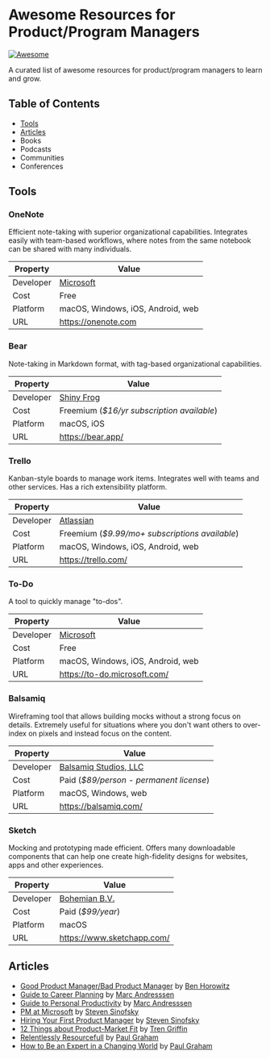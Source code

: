 # Awesome Resources for Product/Program Managers

[![Awesome](https://awesome.re/badge-flat2.svg)](https://awesome.re)

A curated list of awesome resources for product/program managers to learn and grow.

## Table of Contents

* [Tools](#tools)
* [Articles](#articles)
* Books
* Podcasts
* Communities
* Conferences

## Tools

### OneNote

Efficient note-taking with superior organizational capabilities. Integrates easily with team-based workflows, where notes from the same notebook can be shared with many individuals.

| Property | Value |
|-----------|------|
| Developer | [Microsoft](https://microsoft.com) |
| Cost | Free |
| Platform | macOS, Windows, iOS, Android, web |
| URL | https://onenote.com |

### Bear

Note-taking in Markdown format, with tag-based organizational capabilities.

| Property | Value |
|-----------|------|
| Developer | [Shiny Frog](http://www.shinyfrog.net/) |
| Cost | Freemium (_$16/yr subscription available_) |
| Platform | macOS, iOS |
| URL | https://bear.app/ |

### Trello

Kanban-style boards to manage work items. Integrates well with teams and other services. Has a rich extensibility platform.

| Property | Value |
|-----------|------|
| Developer | [Atlassian](https://www.atlassian.com/) |
| Cost | Freemium (_$9.99/mo+ subscriptions available_) |
| Platform | macOS, Windows, iOS, Android, web |
| URL | https://trello.com/ |

### To-Do

A tool to quickly manage "to-dos".

| Property | Value |
|-----------|------|
| Developer | [Microsoft](https://www.microsoft.com/) |
| Cost | Free |
| Platform | macOS, Windows, iOS, Android, web |
| URL | https://to-do.microsoft.com/ |

### Balsamiq

Wireframing tool that allows building mocks without a strong focus on details. Extremely useful for situations where you don't want others to over-index on pixels and instead focus on the content.

| Property | Value |
|-----------|------|
| Developer | [Balsamiq Studios, LLC](https://balsamiq.com/) |
| Cost | Paid (_$89/person - permanent license_) |
| Platform | macOS, Windows, web |
| URL | https://balsamiq.com/ |

### Sketch

Mocking and prototyping made efficient. Offers many downloadable components that can help one create high-fidelity designs for websites, apps and other experiences.

| Property | Value |
|-----------|------|
| Developer | [Bohemian B.V.](https://www.sketchapp.com/about-us/) |
| Cost | Paid (_$99/year_) |
| Platform | macOS |
| URL | https://www.sketchapp.com/ |

## Articles

* [Good Product Manager/Bad Product Manager](https://a16z.com/2012/06/15/good-product-managerbad-product-manager/) by [Ben Horowitz](https://twitter.com/bhorowitz)
* [Guide to Career Planning](https://pmarchive.com/guide_to_career_planning_part0.html) by [Marc Andresssen](https://twitter.com/pmarca)
* [Guide to Personal Productivity](https://pmarchive.com/guide_to_personal_productivity.html) by [Marc Andresssen](https://twitter.com/pmarca)
* [PM at Microsoft](https://blogs.msdn.microsoft.com/techtalk/2005/12/16/pm-at-microsoft/) by [Steven Sinofsky](https://twitter.com/stevesi)
* [Hiring Your First Product Manager](https://blog.learningbyshipping.com/2015/04/07/hiring-your-first-product-manager/) by [Steven Sinofsky](https://twitter.com/stevesi)
* [12 Things about Product-Market Fit](https://a16z.com/2017/02/18/12-things-about-product-market-fit/) by [Tren Griffin](https://twitter.com/trengriffin)
* [Relentlessly Resourcefull](http://www.paulgraham.com/relres.html) by [Paul Graham](https://twitter.com/paulg)
* [How to Be an Expert in a Changing World](http://www.paulgraham.com/ecw.html) by [Paul Graham](https://twitter.com/paulg)